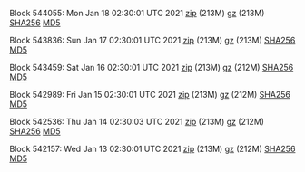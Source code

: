 Block 544055: Mon Jan 18 02:30:01 UTC 2021 [zip](https://files.01coin.io/mainnet/2021-01-18/bootstrap.dat.zip) (213M) [gz](https://files.01coin.io/mainnet/2021-01-18/bootstrap.dat.tar.gz) (213M) [SHA256](https://files.01coin.io/mainnet/2021-01-18/sha256.txt) [MD5](https://files.01coin.io/mainnet/2021-01-18/md5.txt)

Block 543836: Sun Jan 17 02:30:01 UTC 2021 [zip](https://files.01coin.io/mainnet/2021-01-17/bootstrap.dat.zip) (213M) [gz](https://files.01coin.io/mainnet/2021-01-17/bootstrap.dat.tar.gz) (213M) [SHA256](https://files.01coin.io/mainnet/2021-01-17/sha256.txt) [MD5](https://files.01coin.io/mainnet/2021-01-17/md5.txt)

Block 543459: Sat Jan 16 02:30:01 UTC 2021 [zip](https://files.01coin.io/mainnet/2021-01-16/bootstrap.dat.zip) (213M) [gz](https://files.01coin.io/mainnet/2021-01-16/bootstrap.dat.tar.gz) (212M) [SHA256](https://files.01coin.io/mainnet/2021-01-16/sha256.txt) [MD5](https://files.01coin.io/mainnet/2021-01-16/md5.txt)

Block 542989: Fri Jan 15 02:30:01 UTC 2021 [zip](https://files.01coin.io/mainnet/2021-01-15/bootstrap.dat.zip) (213M) [gz](https://files.01coin.io/mainnet/2021-01-15/bootstrap.dat.tar.gz) (212M) [SHA256](https://files.01coin.io/mainnet/2021-01-15/sha256.txt) [MD5](https://files.01coin.io/mainnet/2021-01-15/md5.txt)

Block 542536: Thu Jan 14 02:30:03 UTC 2021 [zip](https://files.01coin.io/mainnet/2021-01-14/bootstrap.dat.zip) (213M) [gz](https://files.01coin.io/mainnet/2021-01-14/bootstrap.dat.tar.gz) (212M) [SHA256](https://files.01coin.io/mainnet/2021-01-14/sha256.txt) [MD5](https://files.01coin.io/mainnet/2021-01-14/md5.txt)

Block 542157: Wed Jan 13 02:30:01 UTC 2021 [zip](https://files.01coin.io/mainnet/2021-01-13/bootstrap.dat.zip) (213M) [gz](https://files.01coin.io/mainnet/2021-01-13/bootstrap.dat.tar.gz) (212M) [SHA256](https://files.01coin.io/mainnet/2021-01-13/sha256.txt) [MD5](https://files.01coin.io/mainnet/2021-01-13/md5.txt)
